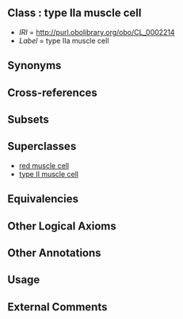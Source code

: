 
## Class : type IIa muscle cell

 * *IRI* = http://purl.obolibrary.org/obo/CL_0002214
 * *Label* = type IIa muscle cell

## Synonyms


## Cross-references


## Subsets


## Superclasses

 * [red muscle cell](../../CL/10/CL_0002210.md)
 * [type II muscle cell](../../CL/12/CL_0002212.md)

## Equivalencies


## Other Logical Axioms


## Other Annotations


## Usage


## External Comments

